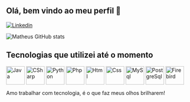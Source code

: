 ## Olá, bem vindo ao meu perfil 👋

[![Linkedin](https://img.shields.io/badge/LinkedIn-0077B5?style=for-the-badge&logo=linkedin&logoColor=white)](https://www.linkedin.com/in/matheus-mendes-fly-now/)

![Matheus GitHub stats](https://github-readme-stats.vercel.app/api?username=devmendesm&show_icons=true&theme=tokyonight)

## Tecnologias que utilizei até o momento
<div style ="display: inline-block">
    <img align="center" alt="Java" heigth="50" width="50" src="https://cdn.jsdelivr.net/gh/devicons/devicon@latest/icons/java/java-original-wordmark.svg" />
    <img align="center" alt="CSharp" heigth="50" width="50" src="https://cdn.jsdelivr.net/gh/devicons/devicon@latest/icons/csharp/csharp-original.svg" />
    <img align="center" alt="Python" heigth="50" width="50" src="https://cdn.jsdelivr.net/gh/devicons/devicon@latest/icons/python/python-original.svg" />
    <img align="center" alt="Php" heigth="50" width="50" src="https://cdn.jsdelivr.net/gh/devicons/devicon@latest/icons/php/php-original.svg" />
    <img align="center" alt="Html" heigth="50" width="50" src="https://cdn.jsdelivr.net/gh/devicons/devicon@latest/icons/html5/html5-original-wordmark.svg" />
    <img align="center" alt="Css" heigth="50" width="50" src="https://cdn.jsdelivr.net/gh/devicons/devicon@latest/icons/css3/css3-original-wordmark.svg" />
    <img align="center" alt="MySql" heigth="50" width="50" src="https://cdn.jsdelivr.net/gh/devicons/devicon@latest/icons/mysql/mysql-plain-wordmark.svg" />   
    <img align="center" alt="PostgreSql" heigth="50" width="50" src="https://cdn.jsdelivr.net/gh/devicons/devicon@latest/devicon.min.css" />
    <img align="center" alt="Firebird" heigth="50" width="50" src="https://cdn.jsdelivr.net/gh/devicons/devicon@latest/icons/firebird/firebird-plain.svg" />
          
    
</div><br/>

Amo trabalhar com tecnologia, é o que faz meus olhos brilharem!
